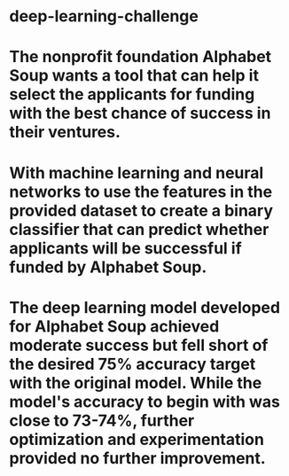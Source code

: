 # deep-learning-challenge
# The nonprofit foundation Alphabet Soup wants a tool that can help it select the applicants for funding with the best chance of success in their ventures.
# With machine learning and neural networks to use the features in the provided dataset to create a binary classifier that can predict whether applicants will be successful if funded by Alphabet Soup.
# The deep learning model developed for Alphabet Soup achieved moderate success but fell short of the desired 75% accuracy target with the original model. While the model's accuracy to begin with was close to 73-74%, further optimization and experimentation provided no further improvement.